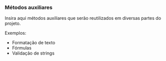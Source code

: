 ### Métodos auxiliares

Insira aqui métodos auxiliares que serão reutilizados em diversas partes do projeto.

Exemplos:

* Formatação de texto
* Fórmulas
* Validação de strings
